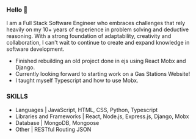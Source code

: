 ### Hello 👋

I am a Full Stack Software Engineer who embraces challenges that rely heavily on my 10+ years of experience in problem solving and deductive reasoning. With a strong foundation of adaptability, creativity and collaboration, I can't wait to continue to create and expand knowledge in software development.

- Finished rebuilding an old project done in ejs using React Mobx and Django. 
- Currently looking forward to starting work on a Gas Stations Website!
- I taught myself Typescript and how to use Mobx.


### SKILLS

- Languages | JavaScript, HTML, CSS, Python, Typescript
- Libraries and Frameworks | React, Node.js, Express.js, Django, Mobx
- Database | MongoDB, Mongoose
- Other | RESTful Routing JSON

